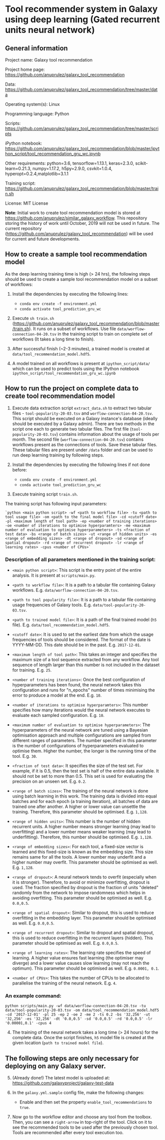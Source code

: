 # Tool recommender system in Galaxy using deep learning (Gated recurrent units neural network)

## General information

Project name: Galaxy tool recommendation

Project home page: https://github.com/anuprulez/galaxy_tool_recommendation

Data: https://github.com/anuprulez/galaxy_tool_recommendation/tree/master/data

Operating system(s): Linux

Programming language: Python

Scripts: https://github.com/anuprulez/galaxy_tool_recommendation/tree/master/scripts

iPython notebook: https://github.com/anuprulez/galaxy_tool_recommendation/blob/master/ipython_script/tool_recommendation_gru_wc.ipynb

Other requirements: python=3.6, tensorflow=1.13.1, keras=2.3.0, scikit-learn=0.21.3, numpy=1.17.2, h5py=2.9.0, csvkit=1.0.4, hyperopt=0.2.4,matplotlib=3.1.1

Training script: https://github.com/anuprulez/galaxy_tool_recommendation/blob/master/train.sh

License: MIT License

**Note**: Initial work to create tool recommendation model is stored at https://github.com/anuprulez/similar_galaxy_workflow. This repository storing the history of work until October, 2019 will not be used in future. The current repository (https://github.com/anuprulez/galaxy_tool_recommendation) will be used for current and future developments.

## How to create a sample tool recommendation model

As the deep learning training time is high (> 24 hrs), the following steps should be used to create a sample tool recommendation model on a subset of workflows:

1. Install the dependencies by executing the following lines:
    *    `conda env create -f environment.yml`
    *    `conda activate tool_prediction_gru_wc`

2. Execute `sh train.sh` (https://github.com/anuprulez/galaxy_tool_recommendation/blob/master/train.sh). It runs on a subset of workflows. Use file `data/worflow-connection-04-20.tsv` in the training script to train on complete set of workflows (It takes a long time to finish).

3. After successful finish (~2-3 minutes), a trained model is created at `data/tool_recommendation_model.hdf5`.

4. A model trained on all workflows is present at `ipython_script/data/` which can be used to predict tools using the IPython notebook 
`ipython_script/tool_recommendation_gru_wc.ipynb`

## How to run the project on complete data to create tool recommendation model

1. Execute data extraction script `extract_data.sh` to extract two tabular files - `tool-popularity-20-03.tsv` and `worflow-connection-04-20.tsv`. This script should be executed on a Galaxy instance's database (ideally should be executed by a Galaxy admin). There are two methods in the script one each to generate two tabular files. The first file (`tool-popularity-20-03.tsv`) contains information about the usage of tools per month. The second file (`worflow-connection-04-20.tsv`) contains workflows present as the connections of tools. Save these tabular files. These tabular files are present under `/data` folder and can be used to run deep learning training by following steps.

2. Install the dependencies by executing the following lines if not done before:
    *    `conda env create -f environment.yml`
    *    `conda activate tool_prediction_gru_wc`

3. Execute training script `train.sh`.

The training script has following input parameters:

    `python <main python script> -wf <path to workflow file> -tu <path to tool usage file> -om <path to the final model file> -cd <cutoff date> -pl <maximum length of tool path> -ep <number of training iterations> -oe <number of iterations to optimise hyperparamters> -me <maximum number of evaluation to optimise hyperparameters> -ts <fraction of test data> -bs <range of batch sizes> -ut <range of hidden units> -es <range of embedding sizes> -dt <range of dropout> -sd <range of spatial dropout> -rd <range of recurrent dropout> -lr <range of learning rates> -cpus <number of CPUs>`

### Description of all parameters mentioned in the training script:

   - `<main python script>`: This script is the entry point of the entire analysis. It is present at `scripts/main.py`.
   - `<path to workflow file>`: It is a path to a tabular file containing Galaxy workflows. E.g. `data/worflow-connection-04-20.tsv`.
   - `<path to tool popularity file>`: It is a path to a tabular file containing usage frequencies of Galaxy tools. E.g. `data/tool-popularity-20-03.tsv`.
   - `<path to trained model file>`: It is a path of the final trained model (`h5` file). E.g. `data/tool_recommendation_model.hdf5`.
    
   - `<cutoff date>`: It is used to set the earliest date from which the usage frequencies of tools should be considered. The format of the date is YYYY-MM-DD. This date should be in the past. E.g. `2017-12-01`.
    
   - `<maximum length of tool path>`: This takes an integer and specifies the maximum size of a tool sequence extracted from any workflow. Any tool sequence of length larger than this number is not included in the dataset for training. E.g. `25`.
   
   - `<number of training iterations>`: Once the best configuration of hyperparameters has been found, the neural network takes this configuration and runs for "n_epochs" number of times minimising the error to produce a model at the end. E.g. `10`.
   
   - `<number of iterations to optimise hyperparamters>`: This number specifies how many iterations would the neural network executes to evaluate each sampled configuration. E.g. `10`.
    
   - `<maximum number of evaluation to optimise hyperparameters>`: The hyperparameters of the neural network are tuned using a Bayesian optimisation approach and multiple configurations are sampled from different ranges of parameters. The number specified in this parameter is the number of configurations of hyperparameters evaluated to optimise them. Higher the number, the longer is the running time of the tool. E.g. `30`.
    
   - `<fraction of test data>`: It specifies the size of the test set. For example, if it is 0.5, then the test set is half of the entire data available. It should not be set to more than 0.5. This set is used for evaluating the precision on an unseen set. E.g. `0.2`.
    
   - `<range of batch sizes>`:  The training of the neural network is done using batch learning in this work. The training data is divided into equal batches and for each epoch (a training iteration), all batches of data are trained one after another. A higher or lower value can unsettle the training. Therefore, this parameter should be optimised. E.g. `1,128`.
    
   - `<range of hidden units>`: This number is the number of hidden recurrent units. A higher number means stronger learning (may lead to overfitting) and a lower number means weaker learning (may lead to underfitting). Therefore, this number should be optimised. E.g. `1,128`.
    
   - `<range of embedding sizes>`: For each tool, a fixed-size vector is learned and this fixed-size is known as the embedding size. This size remains same for all the tools. A lower number may underfit and a higher number may overfit. This parameter should be optimised as well. E.g. `1,128`.
    
   - `<range of dropout>`: A neural network tends to overfit (especially when it is stronger). Therefore, to avoid or minimize overfitting, dropout is used. The fraction specified by dropout is the fraction of units "deleted" randomly from the network to impose randomness which helps in avoiding overfitting. This parameter should be optimised as well. E.g. `0.0,0.5`.
    
   - `<range of spatial dropout>`: Similar to dropout, this is used to reduce overfitting in the embedding layer. This parameter should be optimised as well. E.g. `0.0,0.5`.
    
   - `<range of recurrent dropout>`: Similar to dropout and spatial dropout, this is used to reduce overfitting in the recurrent layers (hidden). This parameter should be optimised as well. E.g. `0.0,0.5`.

   - `<range of learning rates>`: The learning rate specifies the speed of learning. A higher value ensures fast learning (the optimiser may diverge) and a lower value causes slow learning (may not reach the optimum). This parameter should be optimised as well. E.g. `0.0001, 0.1`.

   - `<number of CPUs>`: This takes the number of CPUs to be allocated to parallelise the training of the neural network. E.g. `4`.

### An example command:
   
   `python scripts/main.py -wf data/worflow-connection-04-20.tsv -tu data/tool-popularity-20-03.tsv -om data/tool_recommendation_model.hdf5 -cd '2017-12-01' -pl 25 -ep 2 -oe 2 -me 2 -ts 0.2 -bs '32,256' -ut '32,256' -es '32,256' -dt '0.0,0.5' -sd '0.0,0.5' -rd '0.0,0.5' -lr '0.00001,0.1' -cpus 4`

4. The training of the neural network takes a long time (> 24 hours) for the complete data. Once the script finishes, `h5` model file is created at the given location (`path to trained model file`).

## The following steps are only necessary for deploying on any Galaxy server.

5. (Already done!) The latest model is uploaded at: https://github.com/galaxyproject/galaxy-test-data

6. In the `galaxy.yml.sample` config file, make the following changes:
    - Enable and then set the property `enable_tool_recommendations` to `true`.

7. Now go to the workflow editor and choose any tool from the toolbox. Then, you can see a `right-arrow` in top-right of the tool. Click on it to see the recommended tools to be used after the previously chosen tool. Tools are recommended after every tool execution too.
